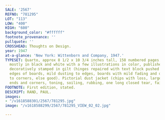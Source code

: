 ```yaml
---
SALE: '2567'
REFNO: "781295"
LOT: "113"
LOW: "400"
HIGH: "600"
background_color: "#ffffff"
footnote_provenance: ''
pullquote: ''
CROSSHEAD: Thoughts on Design.
year: 1947
at-a-glance: 'New York: Wittenborn and Company, 1947.'
TYPESET: Quarto, approx 8 1/2 x 10 3/4 inches tall, 158 numbered pages, illustrated
  mostly in black and white with a few illustrations in color, publisher’s black cloth
  decoratively stamped in gilt (hinges repaired with text block pushed forward to
  edges of boards, mild dusting to edges, boards with mild fading and dusting, fraying
  to corners, else good). Pictorial dust jacket (chips with loss, largely to spine
  ends and corners, toning, soiling, rubbing, one long closed tear, fair to good).
FOOTNOTE: First edition, stated.
DESCRIPT: RAND, PAUL.
images:
- "/v1618588301/2567/781295.jpg"
image: "/v1618588299/2567/781295_VIEW_02_02.jpg"

---
```

